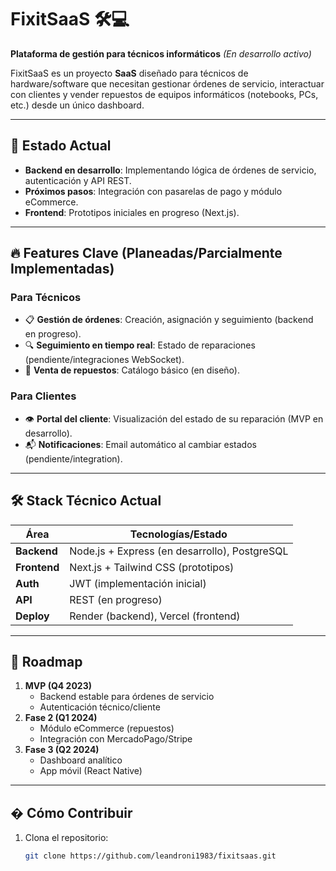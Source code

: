 # FixitSaaS 🛠️💻  
**Plataforma de gestión para técnicos informáticos** *(En desarrollo activo)*  

FixitSaaS es un proyecto **SaaS** diseñado para técnicos de hardware/software que necesitan gestionar órdenes de servicio, interactuar con clientes y vender repuestos de equipos informáticos (notebooks, PCs, etc.) desde un único dashboard.  

---

## 🚧 Estado Actual  
- **Backend en desarrollo**: Implementando lógica de órdenes de servicio, autenticación y API REST.  
- **Próximos pasos**: Integración con pasarelas de pago y módulo eCommerce.  
- **Frontend**: Prototipos iniciales en progreso (Next.js).  

---

## 🔥 Features Clave (Planeadas/Parcialmente Implementadas)  

### **Para Técnicos**  
- 📋 **Gestión de órdenes**: Creación, asignación y seguimiento (backend en progreso).  
- 🔍 **Seguimiento en tiempo real**: Estado de reparaciones (pendiente/integraciones WebSocket).  
- 🛒 **Venta de repuestos**: Catálogo básico (en diseño).  

### **Para Clientes**  
- 👁️ **Portal del cliente**: Visualización del estado de su reparación (MVP en desarrollo).  
- 📬 **Notificaciones**: Email automático al cambiar estados (pendiente/integration).  

---

## 🛠️ Stack Técnico Actual  
| Área       | Tecnologías/Estado |  
|------------|-------------------|  
| **Backend** | Node.js + Express (en desarrollo), PostgreSQL |  
| **Frontend** | Next.js + Tailwind CSS (prototipos) |  
| **Auth**    | JWT (implementación inicial) |  
| **API**     | REST (en progreso) |  
| **Deploy**  | Render (backend), Vercel (frontend) |  

---

## 🚀 Roadmap  
1. **MVP (Q4 2023)**  
   - Backend estable para órdenes de servicio  
   - Autenticación técnico/cliente  
2. **Fase 2 (Q1 2024)**  
   - Módulo eCommerce (repuestos)  
   - Integración con MercadoPago/Stripe  
3. **Fase 3 (Q2 2024)**  
   - Dashboard analítico  
   - App móvil (React Native)  

---

## � Cómo Contribuir  
1. Clona el repositorio:  
   ```bash  
   git clone https://github.com/leandroni1983/fixitsaas.git  
